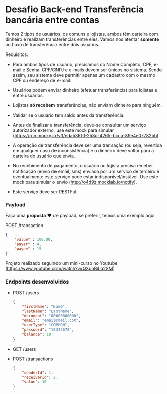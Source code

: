 # Desafio Back-end Transferência bancária entre contas

Temos 2 tipos de usuários, os comuns e lojistas, ambos têm carteira com dinheiro e realizam transferências entre eles. Vamos nos atentar **somente** ao fluxo de transferência entre dois usuários.

Requisitos:

- Para ambos tipos de usuário, precisamos do Nome Completo, CPF, e-mail e Senha. CPF/CNPJ e e-mails devem ser únicos no sistema. Sendo assim, seu sistema deve permitir apenas um cadastro com o mesmo CPF ou endereço de e-mail.

- Usuários podem enviar dinheiro (efetuar transferência) para lojistas e entre usuários. 

- Lojistas **só recebem** transferências, não enviam dinheiro para ninguém.

- Validar se o usuário tem saldo antes da transferência.

- Antes de finalizar a transferência, deve-se consultar um serviço autorizador externo, use este mock para simular (https://run.mocky.io/v3/eda53610-258d-4265-bcca-89e4e07782bb).

- A operação de transferência deve ser uma transação (ou seja, revertida em qualquer caso de inconsistência) e o dinheiro deve voltar para a carteira do usuário que envia. 

- No recebimento de pagamento, o usuário ou lojista precisa receber notificação (envio de email, sms) enviada por um serviço de terceiro e eventualmente este serviço pode estar indisponível/instável. Use este mock para simular o envio (http://o4d9z.mocklab.io/notify). 

- Este serviço deve ser RESTFul.

### Payload

Faça uma **proposta** :heart: de payload, se preferir, temos uma exemplo aqui:

POST /transaction

```json
{
    "value" : 100.00,
    "payer" : 4,
    "payee" : 15
}
```

Projeto realizado seguindo um mini-curso no Youtube (https://www.youtube.com/watch?v=QXunBiLq2SM)

### Endpoints desenvolvidos

- POST /users
    ```json
    {
        "firstName": "Name",
        "lastName": "LastName",
        "document": "00000000000",
        "email": "email@mail.com",
        "userType": "COMMON",
        "password": "12345678",
        "balance": 10 
    }
    ```

- GET /users

- POST /transactions
    ```json
    {
        "senderId": 1,
        "receiverId": 2,
        "value": 10
    }
    ```

